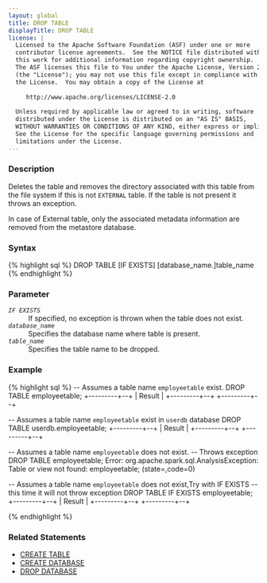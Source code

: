 ```yaml
---
layout: global
title: DROP TABLE
displayTitle: DROP TABLE
license: |
  Licensed to the Apache Software Foundation (ASF) under one or more
  contributor license agreements.  See the NOTICE file distributed with
  this work for additional information regarding copyright ownership.
  The ASF licenses this file to You under the Apache License, Version 2.0
  (the "License"); you may not use this file except in compliance with
  the License.  You may obtain a copy of the License at
 
     http://www.apache.org/licenses/LICENSE-2.0
 
  Unless required by applicable law or agreed to in writing, software
  distributed under the License is distributed on an "AS IS" BASIS,
  WITHOUT WARRANTIES OR CONDITIONS OF ANY KIND, either express or implied.
  See the License for the specific language governing permissions and
  limitations under the License.
---
```


### Description

Deletes the table and removes the directory associated with this table from the file system
if this is not `EXTERNAL` table. If the table is not present it throws an exception.

In case of External table, only the associated metadata information are removed from the metastore database.

### Syntax
{% highlight sql %}
DROP TABLE [IF EXISTS] [database_name.]table_name
{% endhighlight %}

### Parameter
<dl>
  <dt><code><em>IF EXISTS</em></code></dt>
  <dd>
     If specified, no exception is thrown when the table does not exist.
  </dd>
  <dt><code><em>database_name</em></code></dt>
  <dd>
     Specifies the database name where table is present.
  </dd>
  <dt><code><em>table_name</em></code></dt>
  <dd>
     Specifies the table name to be dropped.
  </dd>
</dl>

### Example
{% highlight sql %}
-- Assumes a table name `employeetable` exist.
DROP TABLE employeetable;
+---------+--+
| Result  |
+---------+--+
+---------+--+

-- Assumes a table name `employeetable` exist in `userdb` database
DROP TABLE userdb.employeetable;
+---------+--+
| Result  |
+---------+--+
+---------+--+

-- Assumes a table name `employeetable` does not exist.
-- Throws exception
DROP TABLE employeetable;
Error: org.apache.spark.sql.AnalysisException: Table or view not found: employeetable;
(state=,code=0)

-- Assumes a table name `employeetable` does not exist,Try with IF EXISTS
-- this time it will not throw exception
DROP TABLE IF EXISTS employeetable;
+---------+--+
| Result  |
+---------+--+
+---------+--+

{% endhighlight %}

### Related Statements
- [CREATE TABLE ](sql-ref-syntax-ddl-create-table.html)
- [CREATE DATABASE](sql-ref-syntax-ddl-create-database.html)
- [DROP DATABASE](sql-ref-syntax-ddl-drop-database.html)


